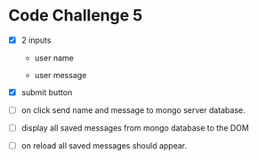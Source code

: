 # Code Challenge 5

- [x] 2 inputs 
    
    - user name
    
    - user message

- [x] submit button

- [ ] on click send name and message to mongo server database. 

- [ ] display all saved messages from mongo database to the DOM

- [ ] on reload all saved messages should appear.

